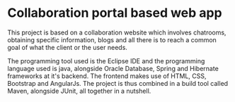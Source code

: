 # Collaboration portal based web app
This project is based on a collaboration website which involves chatrooms, obtaining specific information, blogs and all there is to reach a common goal of what the client or the user needs.

The programming tool used is the Eclipse IDE and the programming language used is java, alongside Oracle Database, Spring and Hibernate frameworks at it's backend. The frontend makes use of HTML, CSS, Bootstrap and AngularJs. The project is thus combined in a build tool called Maven, alongside JUnit, all together in a nutshell.
